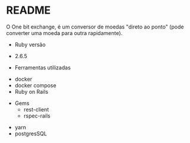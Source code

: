 # README

O One bit exchange, é um conversor de moedas "direto ao ponto" (pode converter uma moeda para outra rapidamente).

* Ruby versão
 - 2.6.5

* Ferramentas utilizadas
 - docker
 - docker compose
 - Ruby on Rails
  * Gems
    - rest-client
    - rspec-rails
 - yarn
 - postgresSQL

